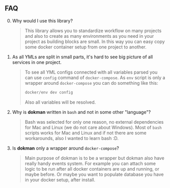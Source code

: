FAQ
---

0. Why would I use this library?
    >This library allows you to standardize workflow on many projects and also to create as many environments 
    as you need in your project as building blocks are small. In this way you can easy copy some docker
    container setup from one project to another.

0. As all YMLs are split in small parts, it's hard to see big picture of all services in one project.
    >To see all YML configs connected with all variables parsed you can use `config` command of `docker-compose`.
    As `env` script is only a wrapper around `docker-compose` you can do something like this:
    >```bash
    >docker/env dev config   
    >```
    >Also all variables will be resolved.

0. Why is **dokman** written in `bash` and not in some other "language"?
    >Bash was selected for only one reason, no external dependencies for Mac and Linux (we do not care about Windows).
    Most of `bash` scripts works for Mac and Linux and if not there are some workarounds, also I wanted to learn bash :D.
    
0. Is **dokman** only a wrapper around `docker-compose`?
    >Main purpose of dokman is to be a wrapper but dokman also have really handy events system. For example you can 
    attach some logic to be run after all docker containers are up and running, or maybe before. Or maybe you want to
    populate database you have in your docker setup, after install.
